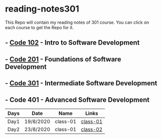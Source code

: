 # reading-notes301

This Repo will contain my reading notes of 301 course.
You can click on each course to get the Repo for it.

## - [Code 102](https://github.com/sayefdeen/reading-notes) - Intro to Software Development

## - [Code 201](https://github.com/sayefdeen/reading-notes201) - Foundations of Software Development

## - [Code 301](https://github.com/sayefdeen/reading-notes301) - Intermediate Software Development

## - Code 401 - Advanced Software Development

| Days |   Date    |   Name   |                               Links                               |
| :--: | :-------: | :------: | :---------------------------------------------------------------: |
| Day1 | 19/8/2020 | class-01 | [class-01](https://sayefdeen.github.io/reading-notes301/class-01) |
| Day2 | 23/8/2020 | class-01 | [class-02](https://sayefdeen.github.io/reading-notes301/class-02) |
